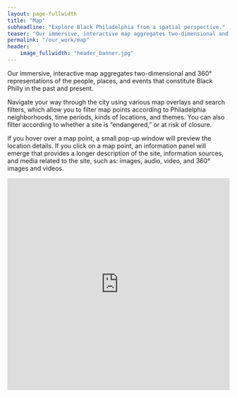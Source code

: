 ```yaml
---
layout: page-fullwidth
title: "Map"
subheadline: "Explore Black Philadelphia from a spatial perspective."
teaser: "Our immersive, interactive map aggregates two-dimensional and 360° representations of the people, places, and events that constitute Black Philly in the past and present."
permalink: "/our_work/map"
header:
    image_fullwidth: "header_banner.jpg"
---
```

Our immersive, interactive map aggregates two-dimensional and 360° representations of the people, places, and events that constitute Black Philly in the past and present.

Navigate your way through the city using various map overlays and search filters, which allow you to filter map points according to Philadelphia neighborhoods, time periods, kinds of locations, and themes. You can also filter according to whether a site is “endangered,” or at risk of closure.

If you hover over a map point, a small pop-up window will preview the location details. If you click on a map point, an information panel will emerge that provides a longer description of the site, information sources, and media related to the site, such as: images, audio, video, and 360° images and videos.

<iframe src="https://www.google.com/maps/d/u/0/embed?mid=1HogSzzYyS0fDeRtxboVDvxJ8cHUTM2fI&ehbc=2E312F" width="100%" height="480" frameborder="0" style="border:0;" allowfullscreen="" aria-hidden="false" tabindex="0"></iframe>

<br>

<div id="map" style="width: 100%; height: 400px;"></div>
<script>
    var map = L.map('map').setView([51.505, -0.09], 13);

    L.tileLayer('https://{s}.tile.openstreetmap.org/{z}/{x}/{y}.png', {
    maxZoom: 19,
    attribution: '© OpenStreetMap'
    }).addTo(map);

</script>
